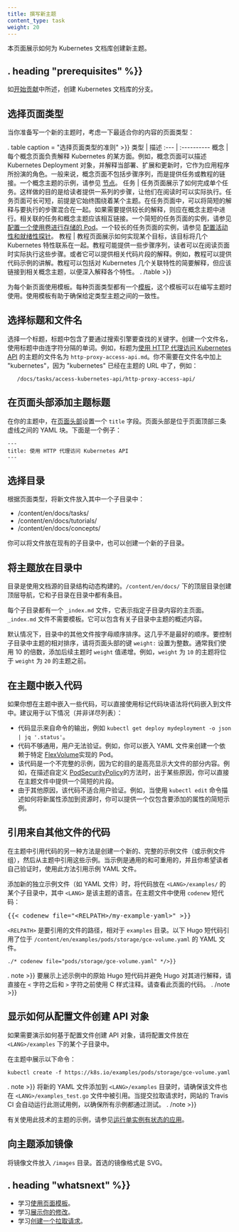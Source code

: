 ```yaml
---
title: 撰写新主题
content_type: task
weight: 20
---
```


<!--
---
title: Writing a new topic
content_type: task
weight: 20
---
-->

<!-- overview -->
<!--
This page shows how to create a new topic for the Kubernetes docs.
-->
本页面展示如何为 Kubernetes 文档库创建新主题。


## . heading "prerequisites" %}}

<!--
Create a fork of the Kubernetes documentation repository as described in
[Start contributing](/docs/contribute/start/).
-->

如[开始贡献](/docs/contribute/start/)中所述，创建 Kubernetes 文档库的分支。


<!-- steps -->

<!--
## Choosing a page type
-->

## 选择页面类型

<!--
As you prepare to write a new topic, think about the page type that would fit your content the best:
-->

当你准备写一个新的主题时，考虑一下最适合你的内容的页面类型：

<!--
Guidelines for choosing a page type
Type | Description
:--- | :----------
Concept | A concept page explains some aspect of Kubernetes. For example, a concept page might describe the Kubernetes Deployment object and explain the role it plays as an application while it is deployed, scaled, and updated. Typically, concept pages don't include sequences of steps, but instead provide links to tasks or tutorials. For an example of a concept topic, see <a href="/docs/concepts/architecture/nodes/">Nodes</a>.
Task | A task page shows how to do a single thing. The idea is to give readers a sequence of steps that they can actually do as they read the page. A task page can be short or long, provided it stays focused on one area. In a task page, it is OK to blend brief explanations with the steps to be performed, but if you need to provide a lengthy explanation, you should do that in a concept topic. Related task and concept topics should link to each other. For an example of a short task page, see <a href="/docs/tasks/configure-pod-container/configure-volume-storage/">Configure a Pod to Use a Volume for Storage</a>. For an example of a longer task page, see <a href="/docs/tasks/configure-pod-container/configure-liveness-readiness-probes/">Configure Liveness and Readiness Probes</a>
Tutorial | A tutorial page shows how to accomplish a goal that ties together several Kubernetes features. A tutorial might provide several sequences of steps that readers can actually do as they read the page. Or it might provide explanations of related pieces of code. For example, a tutorial could provide a walkthrough of a code sample. A tutorial can include brief explanations of the Kubernetes features that are being tied together, but should link to related concept topics for deep explanations of individual features.
-->


. table caption = "选择页面类型的准则" >}}
类型 | 描述
:--- | :----------
概念 | 每个概念页面负责解释 Kubernetes 的某方面。例如，概念页面可以描述 Kubernetes Deployment 对象，并解释当部署、扩展和更新时，它作为应用程序所扮演的角色。一般来说，概念页面不包括步骤序列，而是提供任务或教程的链接。一个概念主题的示例，请参见 <a href="/docs/concepts/architecture/nodes/">节点</a>。
任务 | 任务页面展示了如何完成单个任务。这样做的目的是给读者提供一系列的步骤，让他们在阅读时可以实际执行。任务页面可长可短，前提是它始终围绕着某个主题。在任务页面中，可以将简短的解释与要执行的步骤混合在一起。如果需要提供较长的解释，则应在概念主题中进行。相关联的任务和概念主题应该相互链接。一个简短的任务页面的实例，请参见 <a href="/docs/tasks/configure-pod-container/configure-volume-storage/">配置一个使用卷进行存储的 Pod</a>。一个较长的任务页面的实例，请参见 <a href="/docs/tasks/configure-pod-container/configure-liveness-readiness-probes/">配置活动性和就绪性探针</a>。
教程 | 教程页面展示如何实现某个目标，该目标将几个 Kubernetes 特性联系在一起。教程可能提供一些步骤序列，读者可以在阅读页面时实际执行这些步骤。或者它可以提供相关代码片段的解释。例如，教程可以提供代码示例的讲解。教程可以包括对 Kubernetes 几个关联特性的简要解释，但应该链接到相关概念主题，以便深入解释各个特性。 
. /table >}}

<!--
Use a template for each new page. Each page type has a
[template](/docs/contribute/style/page-templates/)
that you can use as you write your topic. Using templates helps ensure
consistency among topics of a given type.
-->
为每个新页面使用模板。每种页面类型都有一个[模板](/docs/contribute/style/page-templates/)，这个模板可以在编写主题时使用。使用模板有助于确保给定类型主题之间的一致性。

<!--
## Choosing a title and filename
-->

## 选择标题和文件名

<!--
Choose a title that has the keywords you want search engines to find.
Create a filename that uses the words in your title separated by hyphens.
For example, the topic with title
[Using an HTTP Proxy to Access the Kubernetes API](/docs/tasks/access-kubernetes-api/http-proxy-access-api/)
has filename `http-proxy-access-api.md`. You don't need to put
"kubernetes" in the filename, because "kubernetes" is already in the
URL for the topic, for example:
-->

选择一个标题，标题中包含了要通过搜索引擎要查找的关键字。创建一个文件名，使用标题中由连字符分隔的单词。例如，标题为[使用 HTTP 代理访问 Kubernetes API](/docs/tasks/access-kubernetes-api/http-proxy-access-api/) 的主题的文件名为 `http-proxy-access-api.md`。你不需要在文件名中加上 "kubernetes"，因为 "kubernetes" 已经在主题的 URL 中了，例如：

       /docs/tasks/access-kubernetes-api/http-proxy-access-api/

<!--
## Adding the topic title to the front matter
-->

## 在页面头部添加主题标题

<!--
In your topic, put a `title` field in the
[front matter](https://gohugo.io/content-management/front-matter/).
The front matter is the YAML block that is between the
triple-dashed lines at the top of the page. Here's an example:
-->

在你的主题中，在[页面头部](https://gohugo.io/content-management/front-matter/)设置一个 `title` 字段。页面头部是位于页面顶部三条虚线之间的 YAML 块。下面是一个例子：

<!--
    ---
    title: Using an HTTP Proxy to Access the Kubernetes API
    ---
-->

    ---
    title: 使用 HTTP 代理访问 Kubernetes API
    ---

<!--
## Choosing a directory
-->

## 选择目录

<!--
Depending on your page type, put your new file in a subdirectory of one of these:
-->

根据页面类型，将新文件放入其中一个子目录中：

* /content/en/docs/tasks/
* /content/en/docs/tutorials/
* /content/en/docs/concepts/

<!--
You can put your file in an existing subdirectory, or you can create a new
subdirectory.
-->

你可以将文件放在现有的子目录中，也可以创建一个新的子目录。

<!--
## Placing your topic in the table of contents
-->

## 将主题放在目录中

<!--
The table of contents is built dynamically using the directory structure of the
documentation source. The top-level directories under `/content/en/docs/` create
top-level navigation, and subdirectories each have entries in the table of
contents.
-->

目录是使用文档源的目录结构动态构建的。`/content/en/docs/` 下的顶层目录创建顶层导航，它和子目录在目录中都有条目。

<!--
Each subdirectory has a file `_index.md`, which represents the "home" page for
a given subdirectory's content. The `_index.md` does not need a template. It
can contain overview content about the topics in the subdirectory.
-->

每个子目录都有一个 `_index.md` 文件，它表示指定子目录内容的主页面。`_index.md` 文件不需要模板。它可以包含有关子目录中主题的概述内容。

<!--
Other files in a directory are sorted alphabetically by default. This is almost
never the best order. To control the relative sorting of topics in a
subdirectory, set the `weight:` front-matter key to an integer. Typically, we
use multiples of 10, to account for adding topics later. For instance, a topic
with weight `10` will come before one with weight `20`.
-->

默认情况下，目录中的其他文件按字母顺序排序。这几乎不是最好的顺序。要控制子目录中主题的相对排序，请将页面头部的键 `weight:` 设置为整数。通常我们使用 10 的倍数，添加后续主题时 `weight` 值递增。例如，`weight` 为 `10` 的主题将位于 `weight` 为 `20` 的主题之前。

<!--
## Embedding code in your topic
-->

## 在主题中嵌入代码

<!--
If you want to include some code in your topic, you can embed the code in your
file directly using the markdown code block syntax. This is recommended for the
following cases (not an exhaustive list):
-->

如果你想在主题中嵌入一些代码，可以直接使用标记代码块语法将代码嵌入到文件中。建议用于以下情况（并非详尽列表）：

<!--
- The code shows the output from a command such as
  `kubectl get deploy mydeployment -o json | jq '.status'`.
- The code is not generic enough for users to try out. As an example, you can
  embed the YAML
  file for creating a Pod which depends on a specific
  [FlexVolume](/docs/concepts/storage/volumes#flexvolume) implementation.
- The code is an incomplete example because its purpose is to highlight a
  portion of a larger file. For example, when describing ways to
  customize the [PodSecurityPolicy](/docs/tasks/administer-cluster/sysctl-cluster/#podsecuritypolicy)
  for some reasons, you can provide a short snippet directly in your topic file.
- The code is not meant for users to try out due to other reasons. For example,
  when describing how a new attribute should be added to a resource using the
  `kubectl edit` command, you can provide a short example that includes only
  the attribute to add.
-->

- 代码显示来自命令的输出，例如 `kubectl get deploy mydeployment -o json | jq '.status'`。
- 代码不够通用，用户无法验证。例如，你可以嵌入 YAML 文件来创建一个依赖于特定 [FlexVolume](/docs/concepts/storage/volumes#flexvolume)实现的 Pod。
- 该代码是一个不完整的示例，因为它的目的是高亮显示大文件的部分内容。例如，在描述自定义 [PodSecurityPolicy](/docs/tasks/administer-cluster/sysctl-cluster/#podsecuritypolicy)的方法时，出于某些原因，你可以直接在主题文件中提供一个简短的片段。
- 由于其他原因，该代码不适合用户验证。例如，当使用 `kubectl edit` 命令描述如何将新属性添加到资源时，你可以提供一个仅包含要添加的属性的简短示例。

<!--
## Including code from another file
-->

## 引用来自其他文件的代码

<!--
Another way to include code in your topic is to create a new, complete sample
file (or group of sample files) and then reference the sample from your topic.
Use this method to include sample YAML files when the sample is generic and
reusable, and you want the reader to try it out themselves.
-->

在主题中引用代码的另一种方法是创建一个新的、完整的示例文件（或示例文件组），然后从主题中引用这些示例。当示例是通用的和可重用的，并且你希望读者自己验证时，使用此方法引用示例 YAML 文件。

<!--
When adding a new standalone sample file, such as a YAML file, place the code in
one of the `<LANG>/examples/` subdirectories where `<LANG>` is the language for
the topic. In your topic file, use the `codenew` shortcode:
-->

添加新的独立示例文件（如 YAML 文件）时，将代码放在 `<LANG>/examples/` 的某个子目录中，其中 `<LANG>` 是该主题的语言。在主题文件中使用 `codenew` 短代码：

<pre>&#123;&#123;&lt; codenew file="&lt;RELPATH&gt;/my-example-yaml&gt;" &gt;&#125;&#125;</pre>

<!--
where `<RELPATH>` is the path to the file to include, relative to the
`examples` directory. The following Hugo shortcode references a YAML
file located at `/content/en/examples/pods/storage/gce-volume.yaml`.
-->

`<RELPATH>` 是要引用的文件的路径，相对于 `examples` 目录。以下 Hugo 短代码引用了位于 `/content/en/examples/pods/storage/gce-volume.yaml` 的 YAML 文件。

```none
./* codenew file="pods/storage/gce-volume.yaml" */>}}
```

<!--
To show raw Hugo shortcodes as in the above example and prevent Hugo
from interpreting them, use C-style comments directly after the `<` and before
the `>` characters. View the code for this page for an example.
-->
. note >}}
要展示上述示例中的原始 Hugo 短代码并避免 Hugo 对其进行解释，请直接在 `<` 字符之后和 `>` 字符之前使用 C 样式注释。请查看此页面的代码。
. /note >}}

<!--
## Showing how to create an API object from a configuration file
-->

## 显示如何从配置文件创建 API 对象

<!--
If you need to demonstrate how to create an API object based on a
configuration file, place the configuration file in one of the subdirectories
under `<LANG>/examples`.
-->

如果需要演示如何基于配置文件创建 API 对象，请将配置文件放在 `<LANG>/examples` 下的某个子目录中。

<!--
In your topic, show this command:
-->

在主题中展示以下命令：

```
kubectl create -f https://k8s.io/examples/pods/storage/gce-volume.yaml
```

<!--
When adding new YAML files to the `<LANG>/examples` directory, make
sure the file is also included into the `<LANG>/examples_test.go` file. The
Travis CI for the Website automatically runs this test case when PRs are
submitted to ensure all examples pass the tests.
-->
. note >}}
将新的 YAML 文件添加到 `<LANG>/examples` 目录时，请确保该文件也在 `<LANG>/examples_test.go` 文件中被引用。当提交拉取请求时，网站的 Travis CI 会自动运行此测试用例，以确保所有示例都通过测试。
. /note >}}

<!--
For an example of a topic that uses this technique, see
[Running a Single-Instance Stateful Application](/docs/tutorials/stateful-application/run-stateful-application/).
-->

有关使用此技术的主题的示例，请参见[运行单实例有状态的应用](/docs/tutorials/stateful-application/run-stateful-application/)。

<!--
## Adding images to a topic
-->

## 向主题添加镜像

<!--
Put image files in the `/images` directory. The preferred
image format is SVG.
-->

将镜像文件放入 `/images` 目录。首选的镜像格式是 SVG。



<!--
* Learn about [using page templates](/docs/home/contribute/page-templates/).
* Learn about [staging your changes](/docs/home/contribute/stage-documentation-changes/).
* Learn about [creating a pull request](/docs/home/contribute/create-pull-request/).
-->
## . heading "whatsnext" %}}

* 学习[使用页面模板](/docs/home/contribute/page-templates/)。
* 学习[展示你的修改](/docs/home/contribute/stage-documentation-changes/)。
* 学习[创建一个拉取请求](/docs/home/contribute/create-pull-request/)。

